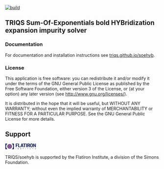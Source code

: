 [![build](https://github.com/TRIQS/soehyb/workflows/build/badge.svg)](https://github.com/TRIQS/soehyb/actions?query=workflow%3Abuild)

## TRIQS Sum-Of-Exponentials bold HYBridization expansion impurity solver

### Documentation

For documentation and installation instructions see [triqs.github.io/soehyb](https://triqs.github.io/soehyb).

### License

This application is free software: you can redistribute it and/or modify it
under the terms of the GNU General Public License as published by the Free
Software Foundation, either version 3 of the License, or (at your option) any
later version (see http://www.gnu.org/licenses/).

It is distributed in the hope that it will be useful, but WITHOUT ANY WARRANTY;
without even the implied warranty of MERCHANTABILITY or FITNESS FOR A
PARTICULAR PURPOSE. See the GNU General Public License for more details.

## Support

<picture>
  <source media="(prefers-color-scheme: dark)" width="20%" srcset="doc/_static/CCQ-dark.png">
  <img alt="Flatiron Center for Computational Quantum Physics logo." width="20%" src="doc/_static/CCQ.png">
</picture>

TRIQS/soehyb is supported by the Flatiron Institute, a division of the Simons Foundation.
